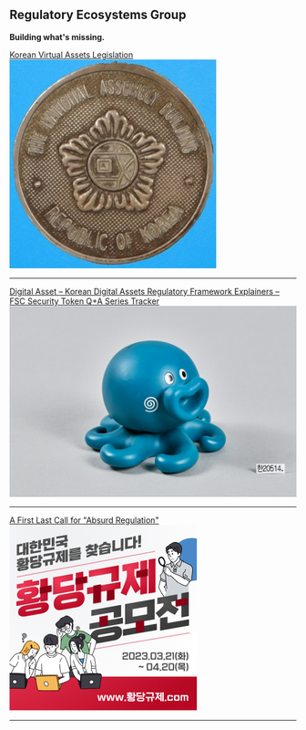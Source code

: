 ## Regulatory Ecosystems Group

**Building what's missing.**

[Korean Virtual Assets Legislation](https://www.regulationasia.com/koreas-new-crypto-bill-passes-key-legislative-subcommittee/) 
<img src="images/NA Medal.png?raw=true"/>

---
[Digital Asset – Korean Digital Assets Regulatory Framework Explainers – FSC Security Token Q+A Series Tracker](/pdf/1677615857146.pdf)
<img src="images/Woori Octo.png?raw=true"/>

---
[A First Last Call for "Absurd Regulation"](https://perma.cc/E5KA-BKCM)
<img src="images/1681970527650.png?raw=true"/>

---
